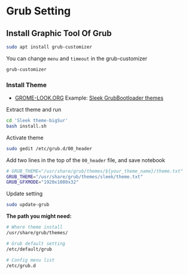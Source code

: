 # Grub Setting
## Install Graphic Tool Of Grub
```sh
sudo apt install grub-customizer
```
You can change `menu` and `timeout` in the grub-customizer
```sh
grub-customizer
```

### Install Theme
- [GROME-LOOK.ORG](https://www.gnome-look.org/browse/cat/109/order/latest/)
Example: [Sleek GrubBootloader themes](https://www.gnome-look.org/p/1414997/)

Extract theme and run
```sh
cd 'Sleek theme-bigSur'
bash install.sh
```

Activate theme
```sh
sudo gedit /etc/grub.d/00_header
```

Add two lines in the top of the `00_header` file, and save notebook
```sh
# GRUB_THEME="/usr/share/grub/themes/${your_theme_name}/theme.txt"
GRUB_THEME="/usr/share/grub/themes/sleek/theme.txt"
GRUB_GFXMODE="1920x1080x32"
```

Update setting
```sh
sudo update-grub
```

**The path you might need:**
```sh
# Where theme install
/usr/share/grub/themes/

# Grub default setting
/etc/default/grub

# Config menu list
/etc/grub.d
```